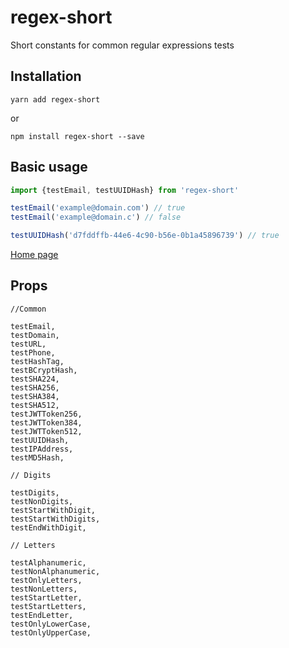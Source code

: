 # regex-short

Short constants for common regular expressions tests

## Installation

```shell
yarn add regex-short
```

or

```shell
npm install regex-short --save
```

## Basic usage

```js
import {testEmail, testUUIDHash} from 'regex-short'

testEmail('example@domain.com') // true
testEmail('example@domain.c') // false

testUUIDHash('d7fddffb-44e6-4c90-b56e-0b1a45896739') // true
```

[Home page](https://regexexample.com/)

## Props

    //Common

    testEmail,
    testDomain,
    testURL,
    testPhone,
    testHashTag,
    testBCryptHash,
    testSHA224,
    testSHA256,
    testSHA384,
    testSHA512,
    testJWTToken256,
    testJWTToken384,
    testJWTToken512,
    testUUIDHash,
    testIPAddress,
    testMD5Hash,

    // Digits

    testDigits,
    testNonDigits,
    testStartWithDigit,
    testStartWithDigits,
    testEndWithDigit,

    // Letters

    testAlphanumeric,
    testNonAlphanumeric,
    testOnlyLetters,
    testNonLetters,
    testStartLetter,
    testStartLetters,
    testEndLetter,
    testOnlyLowerCase,
    testOnlyUpperCase,